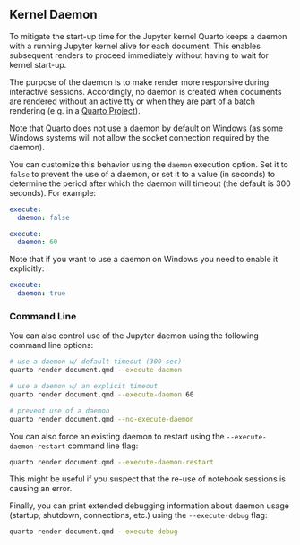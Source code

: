 ## Kernel Daemon

To mitigate the start-up time for the Jupyter kernel Quarto keeps a daemon with a running Jupyter kernel alive for each document. This enables subsequent renders to proceed immediately without having to wait for kernel start-up.

The purpose of the daemon is to make render more responsive during interactive sessions. Accordingly, no daemon is created when documents are rendered without an active tty or when they are part of a batch rendering (e.g. in a [Quarto Project](../projects/quarto-projects.qmd)).

Note that Quarto does not use a daemon by default on Windows (as some Windows systems will not allow the socket connection required by the daemon).

You can customize this behavior using the `daemon` execution option. Set it to `false` to prevent the use of a daemon, or set it to a value (in seconds) to determine the period after which the daemon will timeout (the default is 300 seconds). For example:

``` yaml
execute:
  daemon: false
```

``` yaml
execute:
  daemon: 60
```

Note that if you want to use a daemon on Windows you need to enable it explicitly:

``` yaml
execute:
  daemon: true
```

### Command Line

You can also control use of the Jupyter daemon using the following command line options:

```{.bash filename="Terminal"}
# use a daemon w/ default timeout (300 sec)
quarto render document.qmd --execute-daemon

# use a daemon w/ an explicit timeout
quarto render document.qmd --execute-daemon 60

# prevent use of a daemon
quarto render document.qmd --no-execute-daemon
```

You can also force an existing daemon to restart using the `--execute-daemon-restart` command line flag:

```{.bash filename="Terminal"}
quarto render document.qmd --execute-daemon-restart 
```

This might be useful if you suspect that the re-use of notebook sessions is causing an error.

Finally, you can print extended debugging information about daemon usage (startup, shutdown, connections, etc.) using the `--execute-debug` flag:

```{.bash filename="Terminal"}
quarto render document.qmd --execute-debug
```
